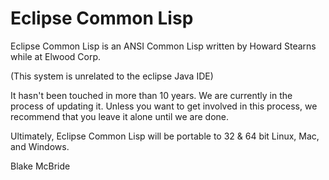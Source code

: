 
Eclipse Common Lisp
===================

Eclipse Common Lisp is an ANSI Common Lisp written by Howard Stearns
while at Elwood Corp.

(This system is unrelated to the eclipse Java IDE)

It hasn't been touched in more than 10 years.  We are currently in the
process of updating it.  Unless you want to get involved in this
process, we recommend that you leave it alone until we are done.

Ultimately, Eclipse Common Lisp will be portable to 32 & 64 bit Linux,
Mac, and Windows.

Blake McBride

